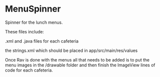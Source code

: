 # MenuSpinner
Spinner for the lunch menus.

These files include:

.xml and .java files for each cafeteria

the strings.xml which should be placed in app/src/main/res/values

Once Rav is done with the menus all that needs to be added is to put the menu images in the /drawable folder and then finish the ImageView lines of code for each cafeteria.

